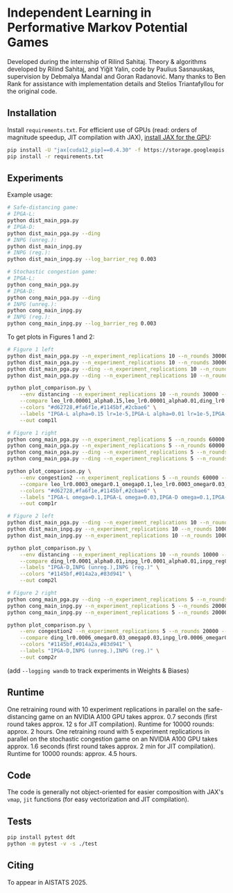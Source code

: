 # Independent Learning in Performative Markov Potential Games
Developed during the internship of Rilind Sahitaj.
Theory & algorithms developed by Rilind Sahitaj, and Yiğit Yalin, code by Paulius Sasnauskas, supervision by Debmalya Mandal and Goran Radanović.
Many thanks to Ben Rank for assistance with implementation details and Stelios Triantafyllou for the original code.


## Installation
Install `requirements.txt`.
For efficient use of GPUs (read: orders of magnitude speedup, JIT compilation with JAX), [install JAX for the GPU](https://jax.readthedocs.io/en/latest/installation.html):
```bash
pip install -U "jax[cuda12_pip]==0.4.30" -f https://storage.googleapis.com/jax-releases/jax_cuda_releases.html
pip install -r requirements.txt
```

## Experiments
Example usage:

```bash
# Safe-distancing game:
# IPGA-L:
python dist_main_pga.py
# IPGA-D:
python dist_main_pga.py --ding
# INPG (unreg.):
python dist_main_inpg.py
# INPG (reg.):
python dist_main_inpg.py --log_barrier_reg 0.003

# Stochastic congestion game:
# IPGA-L:
python cong_main_pga.py
# IPGA-D:
python cong_main_pga.py --ding
# INPG (unreg.):
python cong_main_inpg.py
# INPG (reg.):
python cong_main_inpg.py --log_barrier_reg 0.003
```

To get plots in Figures 1 and 2:
```bash
# Figure 1 left
python dist_main_pga.py --n_experiment_replications 10 --n_rounds 30000 --lr 0.00001 --gamma 0.99 --alpha 0.15
python dist_main_pga.py --n_experiment_replications 10 --n_rounds 30000 --lr 0.00001 --gamma 0.99 --alpha 0.01
python dist_main_pga.py --ding --n_experiment_replications 10 --n_rounds 30000 --lr 0.0001 --gamma 0.99 --alpha 0.15
python dist_main_pga.py --ding --n_experiment_replications 10 --n_rounds 30000 --lr 0.0001 --gamma 0.99 --alpha 0.01

python plot_comparison.py \
    --env distancing --n_experiment_replications 10 --n_rounds 30000 --gamma 0.99 \
    --compare leo_lr0.00001_alpha0.15,leo_lr0.00001_alpha0.01,ding_lr0.0001_alpha0.15,ding_lr0.0001_alpha0.01 \
    --colors "#d62728,#fa6f1e,#1145bf,#2cbae6" \
    --labels "IPGA-L alpha=0.15 lr=1e-5,IPGA-L alpha=0.01 lr=1e-5,IPGA-D alpha=0.15 lr=1e-4,IPGA-D alpha=0.01 lr=1e-4" \
    --out comp1l

# Figure 1 right
python cong_main_pga.py --n_experiment_replications 5 --n_rounds 60000 --lr 0.00003 --gamma 0.99 --omega_r 0.1 --omega_p 0.1
python cong_main_pga.py --n_experiment_replications 5 --n_rounds 60000 --lr 0.00003 --gamma 0.99 --omega_r 0.03 --omega_p 0.03
python cong_main_pga.py --ding --n_experiment_replications 5 --n_rounds 60000 --lr 0.0003 --gamma 0.99 --omega_r 0.1 --omega_p 0.1
python cong_main_pga.py --ding --n_experiment_replications 5 --n_rounds 60000 --lr 0.0003 --gamma 0.99 --omega_r 0.03 --omega_p 0.03

python plot_comparison.py \
    --env congestion2 --n_experiment_replications 5 --n_rounds 60000 --gamma 0.99 \
    --compare leo_lr0.0003_omegar0.1_omegap0.1,leo_lr0.0003_omegar0.03_omegap0.03,ding_lr0.0003_omegar0.1_omegap0.1,ding_lr0.0003_omegar0.03_omegap0.03 \
    --colors "#d62728,#fa6f1e,#1145bf,#2cbae6" \
    --labels "IPGA-L omega=0.1,IPGA-L omega=0.03,IPGA-D omega=0.1,IPGA-D omega=0.03" \
    --out comp1r

# Figure 2 left
python dist_main_pga.py --ding --n_experiment_replications 10 --n_rounds 10000 --lr 0.0001 --gamma 0.99 --alpha 0.01
python dist_main_inpg.py --n_experiment_replications 10 --n_rounds 10000 --lr 0.0001 --gamma 0.99 --alpha 0.01
python dist_main_inpg.py --n_experiment_replications 10 --n_rounds 10000 --lr 0.0001 --gamma 0.99 --alpha 0.01 --log_barrier_reg 0.003

python plot_comparison.py \
    --env distancing --n_experiment_replications 10 --n_rounds 10000 --gamma 0.99 \
    --compare ding_lr0.0001_alpha0.01,inpg_lr0.0001_alpha0.01,inpg_reg0.003_lr0.0001_alpha0.01 \
    --labels "IPGA-D,INPG (unreg.),INPG (reg.)" \
    --colors "#1145bf,#014a2a,#83d941" \
    --out comp2l

# Figure 2 right
python cong_main_pga.py --ding --n_experiment_replications 5 --n_rounds 20000 --lr 0.0006 --gamma 0.99 --omega_r 0.03 --omega_p 0.03
python cong_main_inpg.py --n_experiment_replications 5 --n_rounds 20000 --lr 0.0006 --gamma 0.99 --omega_r 0.03 --omega_p 0.03
python cong_main_inpg.py --n_experiment_replications 5 --n_rounds 20000 --lr 0.0006 --gamma 0.99 --omega_r 0.03 --omega_p 0.03 --log_barrier_reg 0.003

python plot_comparison.py \
    --env congestion2 --n_experiment_replications 5 --n_rounds 20000 --gamma 0.99 \
    --compare ding_lr0.0006_omegar0.03_omegap0.03,inpg_lr0.0006_omegar0.03_omegap0.03,inpg_reg0.003_lr0.0006_omegar0.03_omegap0.03 \
    --colors "#1145bf,#014a2a,#83d941" \
    --labels "IPGA-D,INPG (unreg.),INPG (reg.)" \
    --out comp2r
```

(add `--logging wandb` to track experiments in Weights & Biases)


## Runtime
One retraining round with 10 experiment replications in parallel on the safe-distancing game on an NVIDIA A100 GPU takes approx. 0.7 seconds (first round takes approx. 12 s for JIT compilation). Runtime for 10000 rounds: approx. 2 hours.
One retraining round with 5 experiment replications in parallel on the stochastic congestion game on an NVIDIA A100 GPU takes approx. 1.6 seconds (first round takes approx. 2 min for JIT compilation). Runtime for 10000 rounds: approx. 4.5 hours.

## Code

The code is generally not object-oriented for easier composition with JAX's `vmap`, `jit` functions (for easy vectorization and JIT compilation).

## Tests
```bash
pip install pytest ddt
python -m pytest -v -s ./test
```

## Citing
To appear in AISTATS 2025.
